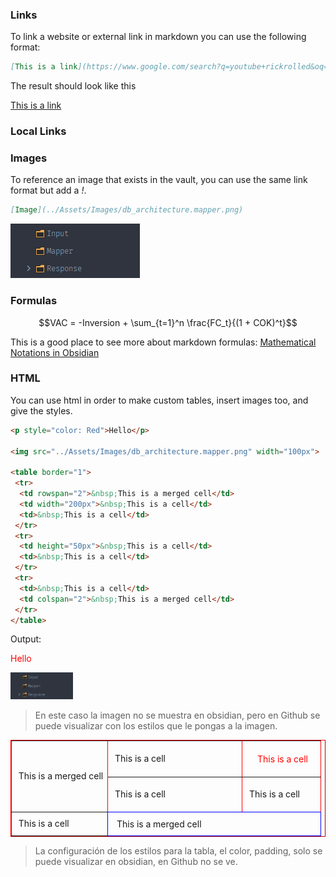 ### Links

To link a website or external link in markdown you can use the following format:

```markdown
[This is a link](https://www.google.com/search?q=youtube+rickrolled&oq=youtube+rickrolled&gs_lcrp=EgZjaHJvbWUyCQgAEEUYORiABDIICAEQABgWGB4yCAgCEAAYFhgeMggIAxAAGBYYHjIGCAQQRRhAMgYIBRBFGEDSAQgzNTA5ajBqMagCALACAA&sourceid=chrome&ie=UTF-8#fpstate=ive&vld=cid:d7b50f1f,vid:dQw4w9WgXcQ,st:0)
```

The result should look like this

[This is a link](https://www.google.com/search?q=youtube+rickrolled&oq=youtube+rickrolled&gs_lcrp=EgZjaHJvbWUyCQgAEEUYORiABDIICAEQABgWGB4yCAgCEAAYFhgeMggIAxAAGBYYHjIGCAQQRRhAMgYIBRBFGEDSAQgzNTA5ajBqMagCALACAA&sourceid=chrome&ie=UTF-8#fpstate=ive&vld=cid:d7b50f1f,vid:dQw4w9WgXcQ,st:0)

### Local Links

### Images

To reference an image that exists in the vault, you can use the same link format but add a *!*.

```markdown
[Image](../Assets/Images/db_architecture.mapper.png)
```

![Image](/Assets/Images/db_architecture.mapper.png)

### Formulas

$$VAC = -Inversion + \sum_{t=1}^n \frac{FC_t}{(1 + COK)^t}$$

This is a good place to see more about markdown formulas: [Mathematical Notations in Obsidian](https://www.makeuseof.com/write-mathematical-notation-obsidian/#:~:text=Thanks%20to%20MathJax%2C%20you%20can,%24%24%20dedicates%20an%20entire%20line)

### HTML

You can use html in order to make custom tables, insert images too, and give the styles.

```html
<p style="color: Red">Hello</p>

<img src="../Assets/Images/db_architecture.mapper.png" width="100px">

<table border="1">
 <tr>
  <td rowspan="2">&nbsp;This is a merged cell</td>
  <td width="200px">&nbsp;This is a cell</td>  
  <td>&nbsp;This is a cell</td>
 </tr>
 <tr>
  <td height="50px">&nbsp;This is a cell</td>
  <td>&nbsp;This is a cell</td>
 </tr>
 <tr>
  <td>&nbsp;This is a cell</td>
  <td colspan="2">&nbsp;This is a merged cell</td>
 </tr>
</table>
```

Output:
<p style="color: Red">Hello</p>
<img src="../Assets/Images/db_architecture.mapper.png" width="100px">

> En este caso la imagen no se muestra en obsidian, pero en Github se puede visualizar con los estilos que le pongas a la imagen.

<table border="1" style="border-color: red">
 <tr>
  <td rowspan="2">&nbsp;This is a merged cell</td>
  <td width="200px">&nbsp;This is a cell</td>  
  <td style="padding: 20px; color: red">&nbsp;This is a cell</td>
 </tr>
 <tr>
  <td height="50px">&nbsp;This is a cell</td>
  <td>&nbsp;This is a cell</td>
 </tr>
 <tr>
  <td>&nbsp;This is a cell</td>
  <td colspan="2" style="padding: 10px; border: 1px solid blue;">&nbsp;This is a merged cell</td>
 </tr>
</table>

> La configuración de los estilos para la tabla, el color, padding, solo se puede visualizar en obsidian, en Github no se ve.